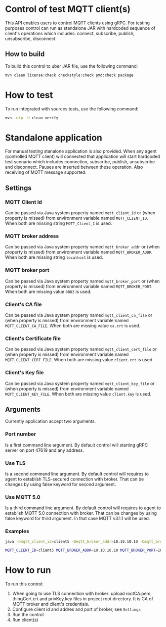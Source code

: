 # Control of test MQTT client(s)

This API enables users to control MQTT clients using gRPC.
For testing purposes control can run as standalone JAR with hardcoded sequence of client's operations which includes: connect, subscribe, publish, unsubscribe, disconnect.

## How to build
To build this control to uber JAR file, use the following command:

```sh
mvn clean license:check checkstyle:check pmd:check package
```

# How to test
To run integrated with sources tests, use the following command:
```sh
mvn -ntp -U clean verify
```

# Standalone application
For manual testing stanalone application is also provided.
When any agent (controlled MQTT client) will connected that application will start hardcoded test scenario which includes connection, subscribe, publish, unsubscribe and disconnect.
Pauses are inserted between these operation. Also receiving of MQTT message supported.

## Settings
### MQTT Client Id
Can be passed via Java system property named `mqtt_client_id` or (when property is missed) from environment variable named `MQTT_CLIENT_ID`.
When both are missing string `MQTT_Client_1` is used.


### MQTT broker address
Can be passed via Java system property named `mqtt_broker_addr` or (when property is missed) from environment variable named `MQTT_BROKER_ADDR`.
When both are missing string `localhost` is used.


### MQTT broker port
Can be passed via Java system property named `mqtt_broker_port` or (when property is missed) from environment variable named `MQTT_BROKER_PORT`.
When both are missing value `8883` is used.


### Client's CA file
Can be passed via Java system property named `mqtt_client_ca_file` or (when property is missed) from environment variable named `MQTT_CLIENT_CA_FILE`.
When both are missing value `ca.crt` is used.


### Client's Certificate file
Can be passed via Java system property named `mqtt_client_cert_file` or (when property is missed) from environment variable named `MQTT_CLIENT_CERT_FILE`.
When both are missing value `client.crt` is used.

### Client's Key file
Can be passed via Java system property named `mqtt_client_key_file` or (when property is missed) from environment variable named `MQTT_CLIENT_KEY_FILE`.
When both are missing value `client.key` is used.

## Arguments
Currently application accept two arguments.

### Port number
Is a first command line argument.
By default control will starting gRPC server on port 47619 and any address.

### Use TLS
Is a second command line argument.
By default control will requires to agent to establish TLS-secured connection with broker.
That can be changes by using false keyword for second argument.

### Use MQTT 5.0
Is a third command line argument.
By default control will requires to agent to establish MQTT 5.0 connection with broker.
That can be changes by using false keyword for third argument. In that case MQTT v3.1.1 will be used.

### Examples
```sh
java -Dmqtt_client_id=client5 -Dmqtt_broker_addr=10.10.10.10 -Dmqtt_broker_port=1883 -Dmqtt_client_ca_file=rootCA.crt -Dmqtt_client_cert_file=client1.crt -Dmqtt_client_key_file=client1.key -jar target/aws-greengrass-testing-mqtt-control.jar 47619 true
```

```sh
MQTT_CLIENT_ID=client5 MQTT_BROKER_ADDR=10.10.10.10 MQTT_BROKER_PORT=1883 MQTT_CLIENT_CA_FILE=rootCA.crt MQTT_CLIENT_CERT_FILE=client1.crt MQTT_CLIENT_KEY_FILE=client1.key java -jar target/aws-greengrass-testing-mqtt-control.jar 47619 true
```

# How to run
To run this control:
1. When going to use TLS connection with broker: upload rootCA.pem, thingCert.crt and privKey.key files in project root directory. It is CA of MQTT broker and client's credentials.
2. Configure client id and addres and port of broker, see `Settings`
3. Run the control
4. Run client(s)
